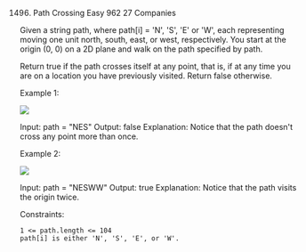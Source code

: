 1496. Path Crossing
Easy
962
27
Companies

Given a string path, where path[i] = 'N', 'S', 'E' or 'W', each representing moving one unit north, south, east, or west, respectively. You start at the origin (0, 0) on a 2D plane and walk on the path specified by path.

Return true if the path crosses itself at any point, that is, if at any time you are on a location you have previously visited. Return false otherwise.

 

Example 1:

![](./screen-shot-2020-06-10-at-123929-pm.png)

Input: path = "NES"
Output: false 
Explanation: Notice that the path doesn't cross any point more than once.

Example 2:

![](./screen-shot-2020-06-10-at-123843-pm.png)

Input: path = "NESWW"
Output: true
Explanation: Notice that the path visits the origin twice.

 

Constraints:

    1 <= path.length <= 104
    path[i] is either 'N', 'S', 'E', or 'W'.

